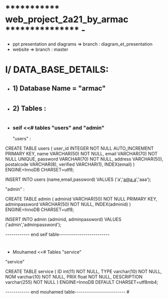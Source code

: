 #  *********** web_project_2a21_by_armac  ***************             -
* ppt presentation and diagrams => branch : diagram_et_presentation
* website => branch : master
#
<h1> I/ DATA_BASE_DETAILS:</h1>

* <h2> 1)  Database Name  =  "armac"  </h2>
#
#
* <h2> 2)  Tables : </h2>
#
#
* <h3> seif <<# tables "users" and "admin" </h3>

  </h3>"users" : </h3>

CREATE TABLE users (
   user_id INTEGER NOT NULL
     AUTO_INCREMENT PRIMARY KEY,
   name VARCHAR(50) NOT NULL,
   email VARCHAR(70) NOT NULL UNIQUE,
   password VARCHAR(70) NOT NULL,
   address VARCHAR(50),
   postalcode VARCHAR(8),
   verified  VARCHAR(1),
   INDEX(email)
) ENGINE=InnoDB CHARSET=utf8;


INSERT INTO users (name,email,password) VALUES ('a','a@a.a','aaa');

</h3> "admin" : </h3>

CREATE TABLE admin (
   adminid VARCHAR(50) NOT NULL PRIMARY KEY,
   adminpassword VARCHAR(50) NOT NULL,
   INDEX(adminid)
) ENGINE=InnoDB CHARSET=utf8;

INSERT INTO admin (adminid, adminpassword) VALUES ('admin','adminpassword');
</h3>  ------------ end seif table-------------------------   </h3>


#

* </h3> Mouhamed <<# Tables "service"   </h3>

</h3>"service"</h3>    

CREATE TABLE service (
  ID int(11) NOT NULL,
  TYPE varchar(10) NOT NULL,
  NOM varchar(10) NOT NULL,
  PRIX float NOT NULL,
  DESCRIPTION varchar(255) NOT NULL
) ENGINE=InnoDB DEFAULT CHARSET=utf8mb4;


</h3> ------------ end mouhamed table-------------------------   </h3>
#



